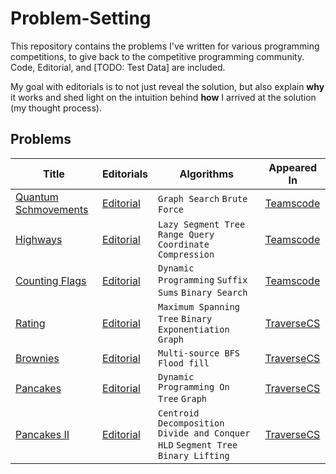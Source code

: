 # Problem-Setting
This repository contains the problems I've written for various programming competitions, to give back to the competitive programming community. Code, Editorial, and [TODO: Test Data] are included.

My goal with editorials is to not just reveal the solution, but also explain **why** it works and shed light on the intuition behind **how** I arrived at the solution (my thought process).

## Problems

| Title | Editorials | Algorithms | Appeared In |
| ----- | ---------- | ---------- | ----------- |
[Quantum Schmovements](https://codeforces.com/gym/103870/problem/L) | [Editorial](./Quantum-Schmovements/Quantum_Schmovements_Editorial.pdf) | `Graph Search` `Brute Force` | [Teamscode](https://www.teamscode.org/contests/summer-2022)
[Highways](https://codeforces.com/gym/103870/problem/O) | [Editorial](./Highways/Highways_Editorial.pdf) | `Lazy Segment Tree` `Range Query` `Coordinate Compression`| [Teamscode](https://www.teamscode.org/contests/summer-2022)
[Counting Flags](https://codeforces.com/gym/103870/problem/I) | [Editorial](./Counting-Flags/Counting_Flags_Editorial.pdf) | `Dynamic Programming` `Suffix Sums` `Binary Search` | [Teamscode](https://www.teamscode.org/contests/summer-2022)
[Rating](./Rating/rating-en-statement.pdf) | [Editorial](./Rating/rating-editorial.pdf) | `Maximum Spanning Tree` `Binary Exponentiation` `Graph` | [TraverseCS](https://traverse-cs.org/) |
[Brownies](./Brownies/Problem-H-Codeforces.pdf) | [Editorial](./Brownies/brownies-editorial.pdf) | `Multi-source BFS` `Flood fill`| [TraverseCS](https://traverse-cs.org/) |
[Pancakes](./Pancakes/Problem-J-Codeforces.pdf) | [Editorial](./Pancakes/pancakes-editorial.pdf) | `Dynamic Programming On Tree` `Graph`| [TraverseCS](https://traverse-cs.org/) |
[Pancakes II](./Pancakes-II/pancakes-II-en-statement.pdf) | [Editorial](./Pancakes-II/pancakes-II-editorial.pdf) | `Centroid Decomposition` `Divide and Conquer` `HLD` `Segment Tree` `Binary Lifting` | [TraverseCS](https://traverse-cs.org/) |
